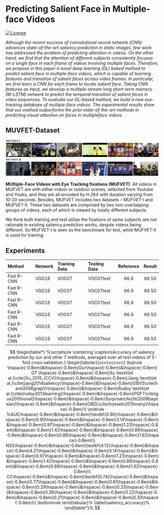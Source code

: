 # Predicting Salient Face in Multiple-face Videos
[![License](https://img.shields.io/badge/license-BSD-blue.svg)](LICENSE)

*Although the recent success of convolutional neural network
(CNN) advances state-of-the-art saliency prediction in
static images, few work has addressed the problem of predicting
attention in videos. On the other hand, we find that
the attention of different subjects consistently focuses on a
single face in each frame of videos involving multiple faces.
Therefore, we propose in this paper a novel deep learning
(DL) based method to predict salient face in multiple-face
videos, which is capable of learning features and transition
of salient faces across video frames. In particular, we first
learn a CNN for each frame to locate salient face. Taking
CNN features as input, we develop a multiple-stream long
short-term memory (M-LSTM) network to predict the temporal
transition of salient faces in video sequences. To evaluate
our DL-based method, we build a new eye-tracking
database of multiple-face videos. The experimental results
show that our method outperforms the prior state-of-the-art
methods in predicting visual attention on faces in multipleface
videos*

## MUVFET-Dataset
![Video_class](./Video_class.png)

**MUltiple-Face Videos with Eye Tracking fixations (MUFVET)**. All videos in MUFVET
are with either indoor or outdoor scenes, selected from Youtube
and Youku, and they are all encoded by H.264 with
duration varying from 10-20 seconds. Besides, MUFVET
includes two datasets – MUFVET-I and MUFVET-II. These
two datasets are comprised by two non-overlapping groups
of videos, each of which is viewed by totally different subjects.

We think both training and test utilize the fixations of same subjects are not rationale in existing saliency prediction works, despite videos being different. So MUFVET-I is seen as the benchmark for test, while MUFVET-II is used for training.

## Experiments
| Method | Network | Training Data | Testing Data | Reference | Result |
| :----- | :------ | :------------ | :----------- | :-------: | :----: |
| Fast R-CNN | VGG16 | VOC07 | VOC07test | 66.9 | 66.50 |
| Fast R-CNN | VGG16 | VOC07 | VOC07test | 66.9 | 66.50 |
| Fast R-CNN | VGG16 | VOC07 | VOC07test | 66.9 | 66.50 |
| Fast R-CNN | VGG16 | VOC07 | VOC07test | 66.9 | 66.50 |
| Fast R-CNN | VGG16 | VOC07 | VOC07test | 66.9 | 66.50 |
| Fast R-CNN | VGG16 | VOC07 | VOC07test | 66.9 | 66.50 |

$$
\begin{table*}
  %\scriptsize
  \centering
  \caption{Accuracy of saliency prediction by our and other 7 methods, averaged over all test videos of 5-fold cross validation.}
    \begin{tabular}{cccccccccc}
    \toprule
          \hspace{-0.8em}&\hspace{-0.8em}Our\hspace{-0.8em}&\hspace{-0.8em} GT \hspace{-0.8em}&\hspace{-0.8em}Xu \textit{et al.}\cite{Xu_2015_ICCV}\hspace{-0.8em}&\hspace{-0.8em}Jiang \textit{et al.}\cite{jiang2014saliency}\hspace{-0.8em}&\hspace{-0.8em}GBVS\cite{harel2006graph}\hspace{-0.8em}&\hspace{-0.8em}Rudoy \textit{et al.}\cite{rudoy2013learning}\hspace{-0.8em}&\hspace{-0.8em}PQFT\cite{guo2010novel}\hspace{-0.8em}&\hspace{-0.8em}Surprise\cite{itti2009bayesian}\hspace{-0.8em}&\hspace{-0.8em}OBDL\cite{hossein2015many}\hspace{-0.8em}\\
    \midrule
    %AUC\hspace{-0.8em}&\hspace{-0.8em}\textbf{0.90}\hspace{-0.8em}&\hspace{-0.8em}0.90\hspace{-0.8em}&\hspace{-0.8em}3.14\hspace{-0.8em}&\hspace{-0.8em}0.97\hspace{-0.8em}&\hspace{-0.8em}1.23\hspace{-0.8em}&\hspace{-0.8em}1.42\hspace{-0.8em}&\hspace{-0.8em}0.88\hspace{-0.8em}&\hspace{-0.8em}0.88\hspace{-0.8em}&\hspace{-0.8em}1.62\hspace{-0.8em}\\
    NSS\hspace{-0.8em}&\hspace{-0.8em}\textbf{4.12}\hspace{-0.8em}&\hspace{-0.8em}4.21\hspace{-0.8em}&\hspace{-0.8em}3.14\hspace{-0.8em}&\hspace{-0.8em}0.97\hspace{-0.8em}&\hspace{-0.8em}1.23\hspace{-0.8em}&\hspace{-0.8em}1.42\hspace{-0.8em}&\hspace{-0.8em}0.88\hspace{-0.8em}&\hspace{-0.8em}0.88\hspace{-0.8em}&\hspace{-0.8em}1.62\hspace{-0.8em}\\
    CC\hspace{-0.8em}&\hspace{-0.8em}\textbf{0.74}\hspace{-0.8em}&\hspace{-0.8em}0.77\hspace{-0.8em}&\hspace{-0.8em}0.61\hspace{-0.8em}&\hspace{-0.8em}0.29\hspace{-0.8em}&\hspace{-0.8em}0.33\hspace{-0.8em}&\hspace{-0.8em}0.36\hspace{-0.8em}&\hspace{-0.8em}0.22\hspace{-0.8em}&\hspace{-0.8em}0.21\hspace{-0.8em}&\hspace{-0.8em}0.30\hspace{-0.8em}\\
    \bottomrule
    \end{tabular}%
  \label{saliency_accuracy}%
\end{table*}%
$$
